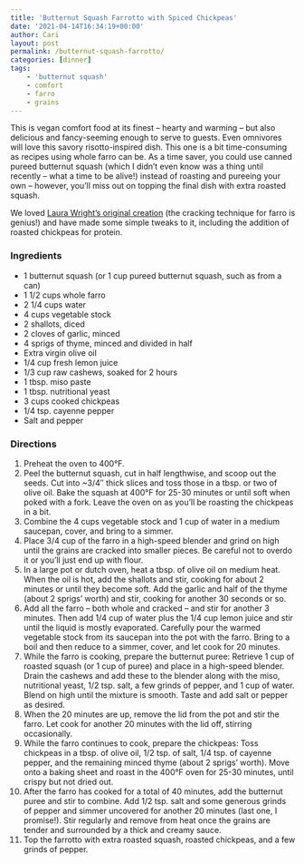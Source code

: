 ```yaml
---
title: 'Butternut Squash Farrotto with Spiced Chickpeas'
date: '2021-04-14T16:34:19+00:00'
author: Cari
layout: post
permalink: /butternut-squash-farrotto/
categories: [dinner]
tags:
    - 'butternut squash'
    - comfort
    - farro
    - grains
---
```


This is vegan comfort food at its finest – hearty and warming – but also delicious and fancy-seeming enough to serve to guests. Even omnivores will love this savory risotto-inspired dish. This one is a bit time-consuming as recipes using whole farro can be. As a time saver, you could use canned pureed butternut squash (which I didn’t even know was a thing until recently – what a time to be alive!) instead of roasting and pureeing your own – however, you’ll miss out on topping the final dish with extra roasted squash.

We loved [Laura Wright’s original creation](https://thefirstmess.com/2016/11/23/creamy-vegan-farrotto-butternut-squash-recipe/) (the cracking technique for farro is genius!) and have made some simple tweaks to it, including the addition of roasted chickpeas for protein.

### Ingredients

- 1 butternut squash (or 1 cup pureed butternut squash, such as from a can)
- 1 1/2 cups whole farro
- 2 1/4 cups water
- 4 cups vegetable stock
- 2 shallots, diced
- 2 cloves of garlic, minced
- 4 sprigs of thyme, minced and divided in half
- Extra virgin olive oil
- 1/4 cup fresh lemon juice
- 1/3 cup raw cashews, soaked for 2 hours
- 1 tbsp. miso paste
- 1 tbsp. nutritional yeast
- 3 cups cooked chickpeas
- 1/4 tsp. cayenne pepper
- Salt and pepper

### Directions

1. Preheat the oven to 400°F.
3. Peel the butternut squash, cut in half lengthwise, and scoop out the seeds. Cut into ~3/4″ thick slices and toss those in a tbsp. or two of olive oil. Bake the squash at 400°F for 25-30 minutes or until soft when poked with a fork. Leave the oven on as you’ll be roasting the chickpeas in a bit.
4. Combine the 4 cups vegetable stock and 1 cup of water in a medium saucepan, cover, and bring to a simmer.
5. Place 3/4 cup of the farro in a high-speed blender and grind on high until the grains are cracked into smaller pieces. Be careful not to overdo it or you’ll just end up with flour.
6. In a large pot or dutch oven, heat a tbsp. of olive oil on medium heat. When the oil is hot, add the shallots and stir, cooking for about 2 minutes or until they become soft. Add the garlic and half of the thyme (about 2 sprigs’ worth) and stir, cooking for another 30 seconds or so.
7. Add all the farro – both whole and cracked – and stir for another 3 minutes. Then add 1/4 cup of water plus the 1/4 cup lemon juice and stir until the liquid is mostly evaporated. Carefully pour the warmed vegetable stock from its saucepan into the pot with the farro. Bring to a boil and then reduce to a simmer, cover, and let cook for 20 minutes.
8. While the farro is cooking, prepare the butternut puree: Retrieve 1 cup of roasted squash (or 1 cup of puree) and place in a high-speed blender. Drain the cashews and add these to the blender along with the miso, nutritional yeast, 1/2 tsp. salt, a few grinds of pepper, and 1 cup of water. Blend on high until the mixture is smooth. Taste and add salt or pepper as desired.
9. When the 20 minutes are up, remove the lid from the pot and stir the farro. Let cook for another 20 minutes with the lid off, stirring occasionally.
10. While the farro continues to cook, prepare the chickpeas: Toss chickpeas in a tbsp. of olive oil, 1/2 tsp. of salt, 1/4 tsp. of cayenne pepper, and the remaining minced thyme (about 2 sprigs’ worth). Move onto a baking sheet and roast in the 400°F oven for 25-30 minutes, until crispy but not dried out.
11. After the farro has cooked for a total of 40 minutes, add the butternut puree and stir to combine. Add 1/2 tsp. salt and some generous grinds of pepper and simmer uncovered for another 20 minutes (last one, I promise!). Stir regularly and remove from heat once the grains are tender and surrounded by a thick and creamy sauce.
12. Top the farrotto with extra roasted squash, roasted chickpeas, and a few grinds of pepper.